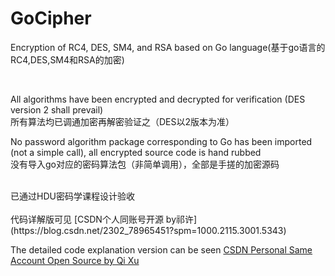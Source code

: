 # GoCipher
Encryption of RC4, DES, SM4, and RSA based on Go language(基于go语言的RC4,DES,SM4和RSA的加密)

<br>

All algorithms have been encrypted and decrypted for verification (DES version 2 shall prevail)<br>
所有算法均已调通加密再解密验证之（DES以2版本为准）

No password algorithm package corresponding to Go has been imported (not a simple call), all encrypted source code is hand rubbed<br>
没有导入go对应的密码算法包（非简单调用），全部是手搓的加密源码

<br>
已通过HDU密码学课程设计验收

<br>
<br>
代码详解版可见 [CSDN个人同账号开源 by祁许](https://blog.csdn.net/2302_78965451?spm=1000.2115.3001.5343) <br>

The detailed code explanation version can be seen [CSDN Personal Same Account Open Source by Qi Xu](https://blog.csdn.net/2302_78965451?spm=1000.2115.3001.5343) <br>

